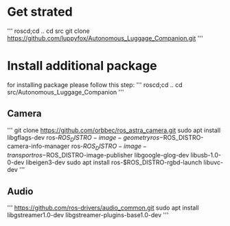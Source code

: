 # Get strated
'''
roscd;cd ..
cd src
git clone https://github.com/luppyfox/Autonomous_Luggage_Companion.git
'''

# Install additional package
for installing package please follow this step:
'''
roscd;cd ..
cd src/Autonomous_Luggage_Companion
'''
## Camera
'''
git clone https://github.com/orbbec/ros_astra_camera.git
sudo apt install libgflags-dev  ros-$ROS_DISTRO-image-geometry ros-$ROS_DISTRO-camera-info-manager ros-$ROS_DISTRO-image-transport ros-$ROS_DISTRO-image-publisher libgoogle-glog-dev libusb-1.0-0-dev libeigen3-dev
sudo apt install ros-$ROS_DISTRO-rgbd-launch libuvc-dev
'''
## Audio
'''
https://github.com/ros-drivers/audio_common.git
sudo apt install libgstreamer1.0-dev libgstreamer-plugins-base1.0-dev
'''